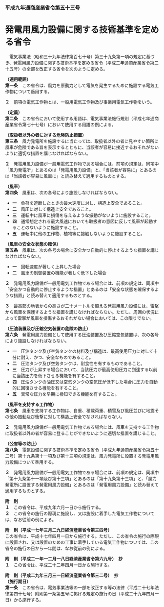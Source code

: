 ### 平成九年通商産業省令第五十三号  
# 発電用風力設備に関する技術基準を定める省令  
　電気事業法（昭和三十九年法律第百七十号）第三十九条第一項の規定に基づき、発電用風力設備に関する技術基準を定める省令（平成二年通商産業省令第二十五号）の全部を改正する省令を次のように定める。  
  
**（適用範囲）**  
**第一条**　この省令は、風力を原動力として電気を発生するために施設する電気工作物について適用する。  
  
**２**　前項の電気工作物とは、一般用電気工作物及び事業用電気工作物をいう。  
  
**（定義）**  
**第二条**　この省令において使用する用語は、電気事業法施行規則（平成七年通商産業省令第七十七号）において使用する用語の例による。  
  
**（取扱者以外の者に対する危険防止措置）**  
**第三条**　風力発電所を施設するに当たっては、取扱者以外の者に見やすい箇所に風車が危険である旨を表示するとともに、当該者が容易に接近するおそれがないように適切な措置を講じなければならない。  
  
**２**　発電用風力設備が一般用電気工作物である場合には、前項の規定は、同項中「風力発電所」とあるのは「発電用風力設備」と、「当該者が容易に」とあるのは「当該者が容易に風車に」と読み替えて適用するものとする。  
  
**（風車）**  
**第四条**　風車は、次の各号により施設しなければならない。  
* **一**　負荷を遮断したときの最大速度に対し、構造上安全であること。  
* **二**　風圧に対して構造上安全であること。  
* **三**　運転中に風車に損傷を与えるような振動がないように施設すること。  
* **四**　通常想定される最大風速においても取扱者の意図に反して風車が起動することのないように施設すること。  
* **五**　運転中に他の工作物、植物等に接触しないように施設すること。  
  
**（風車の安全な状態の確保）**  
**第五条**　風車は、次の各号の場合に安全かつ自動的に停止するような措置を講じなければならない。  
* **一**　回転速度が著しく上昇した場合  
* **二**　風車の制御装置の機能が著しく低下した場合  
  
**２**　発電用風力設備が一般用電気工作物である場合には、前項の規定は、同項中「安全かつ自動的に停止するような措置」とあるのは「安全な状態を確保するような措置」と読み替えて適用するものとする。  
  
**３**　最高部の地表からの高さが二十メートルを超える発電用風力設備には、雷撃から風車を保護するような措置を講じなければならない。ただし、周囲の状況によって雷撃が風車を損傷するおそれがない場合においては、この限りでない。  
  
**（圧油装置及び圧縮空気装置の危険の防止）**  
**第六条**　発電用風力設備として使用する圧油装置及び圧縮空気装置は、次の各号により施設しなければならない。  
* **一**　圧油タンク及び空気タンクの材料及び構造は、最高使用圧力に対して十分に耐え、かつ、安全なものであること。  
* **二**　圧油タンク及び空気タンクは、耐食性を有するものであること。  
* **三**　圧力が上昇する場合において、当該圧力が最高使用圧力に到達する以前に当該圧力を低下させる機能を有すること。  
* **四**　圧油タンクの油圧又は空気タンクの空気圧が低下した場合に圧力を自動的に回復させる機能を有すること。  
* **五**　異常な圧力を早期に検知できる機能を有すること。  
  
**（風車を支持する工作物）**  
**第七条**　風車を支持する工作物は、自重、積載荷重、積雪及び風圧並びに地震その他の振動及び衝撃に対して構造上安全でなければならない。  
  
**２**　発電用風力設備が一般用電気工作物である場合には、風車を支持する工作物に取扱者以外の者が容易に登ることができないように適切な措置を講じること。  
  
**（公害等の防止）**  
**第八条**　電気設備に関する技術基準を定める省令（平成九年通商産業省令第五十二号）第十九条第十一項及び第十三項の規定は、風力発電所に設置する発電用風力設備について準用する。  
  
**２**　発電用風力設備が一般用電気工作物である場合には、前項の規定は、同項中「第十九条第十一項及び第十三項」とあるのは「第十九条第十三項」と、「風力発電所に設置する発電用風力設備」とあるのは「発電用風力設備」と読み替えて適用するものとする。  
  
**附　則**  
**１**　この省令は、平成九年六月一日から施行する。  
**２**　この省令の施行の際現に施設し、又は施設に着手した電気工作物については、なお従前の例による。  
  
**附　則（平成一七年三月二九日経済産業省令第三四号）**  
この省令は、平成十七年四月一日から施行する。ただし、この省令の施行の際現に設置され、又は設置のための工事に着手している電気工作物については、この省令の施行の日から一年間は、なお従前の例による。  
  
**附　則（平成二一年一二月一八日経済産業省令第六九号）　抄**  
**１**　この省令は、平成二十二年四月一日から施行する。  
  
**附　則（平成二九年三月三一日経済産業省令第三二号）　抄**  
**（施行期日）**  
**第一条**　この省令は、電気事業法等の一部を改正する等の法律（平成二十七年法律第四十七号）附則第一条第五号に掲げる規定の施行の日（平成二十九年四月一日）から施行する。  
  
